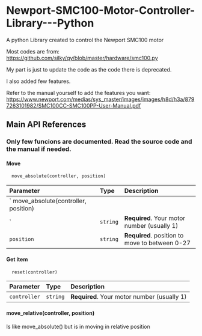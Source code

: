 # Newport-SMC100-Motor-Controller-Library---Python
A python Library created to control the Newport SMC100 motor 




Most codes are from:
https://github.com/silky/qy/blob/master/hardware/smc100.py

My part is just to update the code as the code there is deprecated.

I also added few features.

Refer to the manual yourself to add the features you want:
https://www.newport.com/medias/sys_master/images/images/h8d/h3a/8797263101982/SMC100CC-SMC100PP-User-Manual.pdf
## Main API References
### Only few funcions are documented. Read the source code and the manual if needed.

#### Move

```python
  move_absolute(controller, position)
```

| Parameter | Type     | Description                |
| :-------- | :------- | :------------------------- |
| `  move_absolute(controller, position)
` | `string` | **Required**. Your motor number (usually 1) |
| `position ` | `string` | **Required**. position to move to between 0-27|

#### Get item

```python
  reset(controller)
```

| Parameter | Type     | Description                       |
| :-------- | :------- | :-------------------------------- |
| `controller`      | `string` | **Required**. Your motor number (usually 1) |

#### move_relative(controller, position)

Is like move_absolute() but is in moving in relative position

